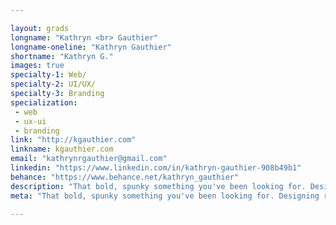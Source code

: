 ```yaml
---

layout: grads
longname: "Kathryn <br> Gauthier"
longname-oneline: "Kathryn Gauthier"
shortname: "Kathryn G."
images: true
specialty-1: Web/
specialty-2: UI/UX/
specialty-3: Branding
specialization:
 - web
 - ux-ui
 - branding
link: "http://kgauthier.com"
linkname: kgauthier.com
email: "kathrynrgauthier@gmail.com"
linkedin: "https://www.linkedin.com/in/kathryn-gauthier-908b49b1"
behance: "https://www.behance.net/kathryn_gauthier"
description: "That bold, spunky something you've been looking for. Designing really hard."
meta: "That bold, spunky something you've been looking for. Designing really hard."

---
```

